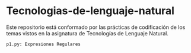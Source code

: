 # Tecnologias-de-lenguaje-natural
Este repositorio está conformado por las prácticas de codificación de los temas vistos en la asignatura de Tecnologías de Lenguaje Natural.

	p1.py: Expresiones Regulares

